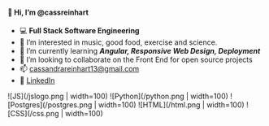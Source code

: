#### 👋 Hi, I’m @cassreinhart

- 💻 **Full Stack Software Engineering**
- 👀 I’m interested in music, good food, exercise and science.
- 🌱 I’m currently learning ***Angular, Responsive Web Design, Deployment***
- 💞️ I’m looking to collaborate on the Front End for open source projects
- 📫 cassandrareinhart13@gmail.com
- 💼 [LinkedIn](https://www.linkedin.com/in/cassandra-reinhart-software-development/)


![JS](/jslogo.png | width=100)
![Python](/python.png | width=100)
![Postgres](/postgres.png | width=100)
![HTML](/html.png | width=100)
![CSS](/css.png | width=100)
<!---
cassreinhart/cassreinhart is a ✨ special ✨ repository because its `README.md` (this file) appears on your GitHub profile.
You can click the Preview link to take a look at your changes.
--->
